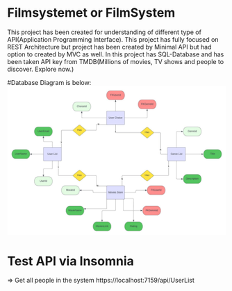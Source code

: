 # Filmsystemet or FilmSystem
This project has been created for understanding of different type of API(Application Programming Interface). This project has fully focused on REST Architecture but project has been created by Minimal API but had option to created by MVC as well. 
In this project has SQL-Database and has been taken API key from TMDB(Millions of movies, TV shows and people to discover. Explore now.)

#Database Diagram is below:
![Database Diagram](https://github.com/chasmkhasan/FilmSystemMinimalApiSQL/blob/bc786c2422e89b88cdcdc73eae9947f14881f37c/FilmSystemMinimalApiSQL/FilmSystemDiagram.jpeg)

# Test API via Insomnia
=> Get all people in the system
https://localhost:7159/api/UserList
